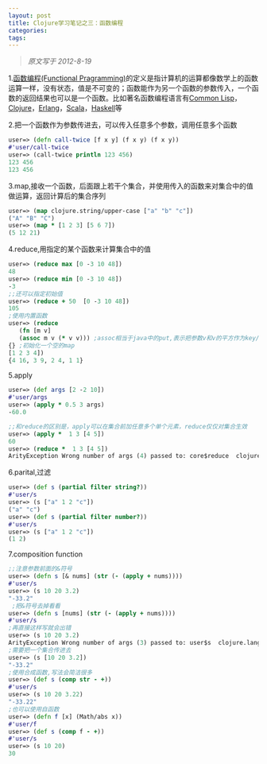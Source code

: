 ```yaml
---
layout: post
title: Clojure学习笔记之三：函数编程
categories:
tags:
---
```

> *原文写于 2012-8-19*

1.<a href="http://en.wikipedia.org/wiki/Functional_programming" target="_blank">函数编程(Functional Pragramming)</a>的定义是指计算机的运算都像数学上的函数运算一样，没有状态，值是不可变的；函数能作为另一个函数的参数传入，一个函数的返回结果也可以是一个函数。比如著名函数编程语言有<a href="http://common-lisp.net/" target="_blank">Common Lisp</a>，<a href="http://clojure.org" target="_blank">Clojure</a>，<a href="http://www.erlang.org/" target="_blank">Erlang</a>，<a href="http://www.scala-lang.org/" target="_blank">Scala</a>，<a href="http://www.haskell.org/haskellwiki/Haskell" target="_blank">Haskell</a>等 

2.把一个函数作为参数传进去，可以传入任意多个参数，调用任意多个函数 

```clojure
user=> (defn call-twice [f x y] (f x y) (f x y))
#'user/call-twice
user=> (call-twice println 123 456)
123 456
123 456
``` 

3.map,接收一个函数，后面跟上若干个集合，并使用传入的函数来对集合中的值做运算，返回计算后的集合序列 

```clojure
user=> (map clojure.string/upper-case ["a" "b" "c"])
("A" "B" "C")
user=> (map * [1 2 3] [5 6 7])
(5 12 21)
``` 

4.reduce,用指定的某个函数来计算集合中的值 

```clojure
user=> (reduce max [0 -3 10 48])
48
user=> (reduce min [0 -3 10 48])
-3
;;还可以指定初始值
user=> (reduce + 50  [0 -3 10 48])
105
;使用内置函数
user=> (reduce
   (fn [m v]
   (assoc m v (* v v))) ;assoc相当于java中的put,表示把参数v和v的平方作为key/value放到map m中
{} ;初始化一个空的map
[1 2 3 4])
{4 16, 3 9, 2 4, 1 1}
``` 

5.apply 

```clojure
user=> (def args [2 -2 10])
#'user/args
user=> (apply * 0.5 3 args)
-60.0

;;和reduce的区别是，apply可以在集合前加任意多个单个元素，reduce仅仅对集合生效 
user=> (apply *  1 3 [4 5])
60
user=> (reduce *  1 3 [4 5])
ArityException Wrong number of args (4) passed to: core$reduce  clojure.lang.AFn.throwArity (AFn.java:437)
``` 

6.parital,过滤 

```clojure
user=> (def s (partial filter string?))
#'user/s
user=> (s ["a" 1 2 "c"])
("a" "c")
user=> (def s (partial filter number?))
#'user/s
user=> (s ["a" 1 2 "c"])
(1 2)
``` 

7.composition function 

```clojure
;;注意参数前面的&符号
user=> (defn s [& nums] (str (- (apply + nums)))) 
#'user/s
user=> (s 10 20 3.2)
"-33.2"
 ;把&符号去掉看看
user=> (defn s [nums] (str (- (apply + nums))))
#'user/s
;再直接这样写就会出错
user=> (s 10 20 3.2) 
ArityException Wrong number of args (3) passed to: user$s  clojure.lang.AFn.throwArity (AFn.java:437)
;需要把一个集合传进去
user=> (s [10 20 3.2]) 
"-33.2"
;使用合成函数,写法会简洁很多
user=> (def s (comp str - +)) 
#'user/s
user=> (s 10 20 3.22)
"-33.22"
;也可以使用自函数
user=> (defn f [x] (Math/abs x))
#'user/f
user=> (def s (comp f - +))
#'user/s
user=> (s 10 20)
30
```
